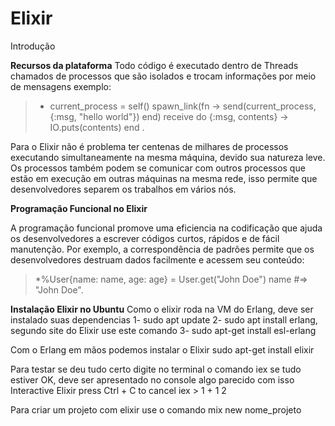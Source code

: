 # Elixir


Introdução
  
  
  **Recursos da plataforma**
  Todo código é executado dentro de Threads chamados de processos que são isolados e trocam informações por meio de mensagens exemplo:
  
 >* current_process = self()
spawn_link(fn ->
  send(current_process, {:msg, "hello world"})
end)
receive do
  {:msg, contents} -> IO.puts(contents)
end .

  Para o Elixir não é problema ter centenas de milhares de processos executando simultaneamente na mesma máquina, devido sua natureza leve.
  Os processos também podem se comunicar com outros processos que estão em execução em outras máquinas na mesma rede, isso permite que desenvolvedores separem os trabalhos em vários nós.
  
  **Programação Funcional no Elixir**

  A programação funcional promove uma eficiencia na codificação que ajuda os desenvolvedores a escrever códigos curtos, rápidos e de fácil manutenção.
  Por exemplo, a correspondência de padrões permite que os desenvolvedores destruam dados facilmente e acessem seu conteúdo:
>*%User{name: name, age: age} = User.get("John Doe")
name #=> "John Doe".

**Instalação Elixir no Ubuntu**
Como o elixir roda na VM do Erlang, deve ser instalado suas dependencias 
1- sudo apt update
2- sudo apt install erlang, segundo site do Elixir use este comando
3- sudo apt-get install esl-erlang

Com o Erlang em mãos podemos instalar o Elixir
sudo apt-get install elixir

Para testar se deu tudo certo 
digite no terminal o comando
iex
se tudo estiver OK, deve ser apresentado no console algo parecido com isso
Interactive Elixir press Ctrl + C to cancel
iex > 1 + 1 
2

Para criar um projeto com elixir use o comando
 mix new nome_projeto

